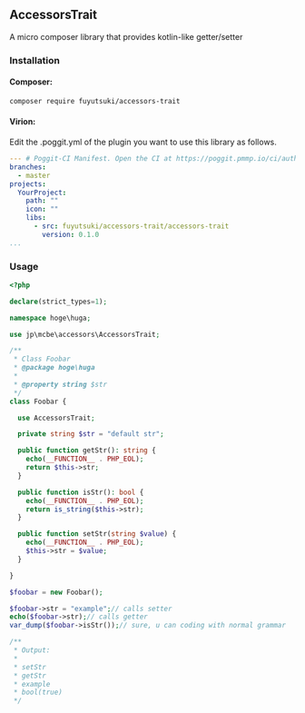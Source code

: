## AccessorsTrait

A micro composer library that provides kotlin-like getter/setter

### Installation

#### Composer:

```bash
composer require fuyutsuki/accessors-trait
```

#### Virion:

Edit the .poggit.yml of the plugin you want to use this library as follows.

```yml
--- # Poggit-CI Manifest. Open the CI at https://poggit.pmmp.io/ci/author/YourProject
branches:
  - master
projects:
  YourProject:
    path: ""
    icon: ""
    libs:
      - src: fuyutsuki/accessors-trait/accessors-trait
        version: 0.1.0
...
```

### Usage

```php
<?php

declare(strict_types=1);

namespace hoge\huga;

use jp\mcbe\accessors\AccessorsTrait;

/**
 * Class Foobar
 * @package hoge\huga
 * 
 * @property string $str
 */
class Foobar {

  use AccessorsTrait;

  private string $str = "default str";

  public function getStr(): string {
    echo(__FUNCTION__ . PHP_EOL);
    return $this->str;
  }

  public function isStr(): bool {
    echo(__FUNCTION__ . PHP_EOL);
    return is_string($this->str);
  }

  public function setStr(string $value) {
    echo(__FUNCTION__ . PHP_EOL);
    $this->str = $value;
  }

}

$foobar = new Foobar();

$foobar->str = "example";// calls setter
echo($foobar->str);// calls getter
var_dump($foobar->isStr());// sure, u can coding with normal grammar

/**
 * Output:
 * 
 * setStr
 * getStr
 * example
 * bool(true)
 */
```